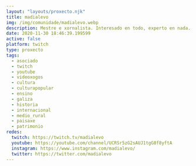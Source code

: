 ```yaml
---
layout: "layouts/proxecto.njk"
title: madialevo
img: /img/comunidade/madialevo.webp
description: Mestre e xornalista. Interesado en todo, experto en nada. Xogo a Geoguessr (Battle Royale, mapas de Galicia, etc.). Xogo co meu fillo a Prodigy Math e Roblox. De cando en vez aproveito para facer divulgación dos meus temas favoritos:educación, prensa antiga, libros, cinema, historia, etc.
date: 2020-11-30 18:46:39.199599
active: false
platform: twitch
type: proxecto
tags:
  - asociado
  - twitch
  - youtube
  - videoxogos
  - cultura
  - culturapopular
  - ensino
  - galiza
  - historia
  - internacional
  - medio_rural
  - paisaxe
  - patrimonio
redes:
  twitch: https://twitch.tv/madialevo
  youtube: https://youtube.com/channel/UCRSr5zG2sAUJ1tgG8f8yftA
  instagram: https://www.instagram.com/madialevo/
  twitter: https://twitter.com/madialevo
---
```

